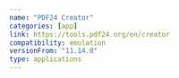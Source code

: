 ```yaml
---
name: "PDF24 Creator"
categories: [app]
link: https://tools.pdf24.org/en/creator
compatibility: emulation
versionFrom: "11.14.0"
type: applications
---
```


